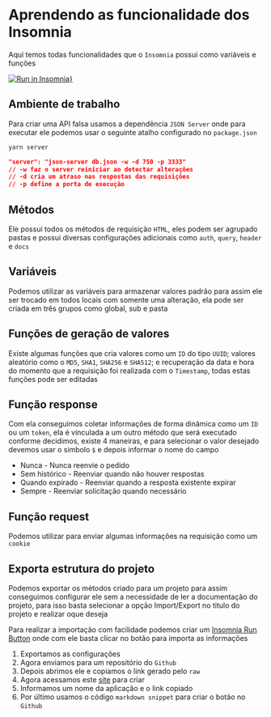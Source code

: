 # Aprendendo as funcionalidade dos Insomnia
Aqui temos todas funcionalidades que o `Insomnia` possui como variáveis e funções

[![Run in Insomnia}](https://insomnia.rest/images/run.svg)](https://insomnia.rest/run/?label=Testando%20o%20Insomnia&uri=https%3A%2F%2Fraw.githubusercontent.com%2Fdeibsoncogo%2FInsomnia%2Fmaster%2FInsomnia-All_2021-11-21.json)

## Ambiente de trabalho
Para criar uma API falsa usamos a dependência `JSON Server` onde para executar ele podemos usar o seguinte atalho configurado no `package.json`
```bash
yarn server
```
```json
"server": "json-server db.json -w -d 750 -p 3333"
// -w faz o server reiniciar ao detectar alterações
// -d cria um atraso nas respostas das requisições
// -p define a porta de execução
```

## Métodos
Ele possui todos os métodos de requisição `HTML`, eles podem ser agrupado pastas e possui diversas configurações adicionais como `auth`, `query`, `header` e `docs`

## Variáveis
Podemos utilizar as variáveis para armazenar valores padrão para assim ele ser trocado em todos locais com somente uma alteração, ela pode ser criada em três grupos como global, sub e pasta

## Funções de geração de valores
Existe algumas funções que cria valores como um `ID` do tipo `UUID`; valores aleatório como o `MD5`, `SHA1`, `SHA256` e `SHA512`; e recuperação da data e hora do momento que a requisição foi realizada com o `Timestamp`, todas estas funções pode ser editadas

## Função response
Com ela conseguimos coletar informações de forma dinâmica como um `ID` ou um `token`, ela é vinculada a um outro método que será executado conforme decidimos, existe 4 maneiras, e para selecionar o valor desejado devemos usar o simbolo `$` e depois informar o nome do campo
  * Nunca - Nunca reenvie o pedido
  * Sem histórico - Reenviar quando não houver respostas
  * Quando expirado - Reenviar quando a resposta existente expirar
  * Sempre - Reenviar solicitação quando necessário

## Função request
Podemos utilizar para enviar algumas informações na requisição como um `cookie`

## Exporta estrutura do projeto
Podemos exportar os métodos criado para um projeto para assim conseguimos configurar ele sem a necessidade de ler a documentação do projeto, para isso basta selecionar a opção Import/Export no titulo do projeto e realizar oque deseja

Para realizar a importação com facilidade podemos criar um [Insomnia Run Button](https://insomnia.rest/create-run-button) onde com ele basta clicar no botão para importa as informações
  1. Exportamos as configurações
  2. Agora enviamos para um repositório do `Github`
  3. Depois abrimos ele e copiamos o link gerado pelo `raw`
  4. Agora acessamos este [site](https://insomnia.rest/create-run-button) para criar
  5. Informamos um nome da aplicação e o link copiado
  6. Por último usamos o código `markdown snippet` para criar o botão no `Github`
